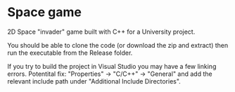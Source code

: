 # Space game 

2D Space "invader" game built with C++ for a University project. 

You should be able to clone the code (or download the zip and extract) then run the executable from the Release folder. 

If you try to build the project in Visual Studio you may have a few linking errors. 
Potentital fix:
"Properties" -> "C/C++" -> "General" and add the relevant include path under "Additional Include Directories".
